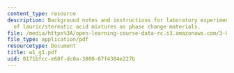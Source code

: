 ```yaml
---
content_type: resource
description: Background notes and instructions for laboratory experiments on DSC xtudy
  of lauric/stereatic acid mixtures as phase change materials.
file: /media/https%3A/open-learning-course-data-rc.s3.amazonaws.com/3-014-materials-laboratory-fall-2006/0171bfcce68fdc0a380067f4384e227b_w1_g1.pdf
file_type: application/pdf
resourcetype: Document
title: w1_g1.pdf
uid: 0171bfcc-e68f-dc0a-3800-67f4384e227b
---
```

